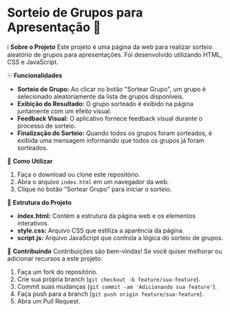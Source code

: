 # Sorteio de Grupos para Apresentação 🎲

ℹ️ **Sobre o Projeto**
Este projeto é uma página da web para realizar sorteio aleatório de grupos para apresentações. Foi desenvolvido utilizando HTML, CSS e JavaScript.

✨ **Funcionalidades**

- **Sorteio de Grupo:** Ao clicar no botão "Sortear Grupo", um grupo é selecionado aleatoriamente da lista de grupos disponíveis.
- **Exibição do Resultado:** O grupo sorteado é exibido na página juntamente com um efeito visual.
- **Feedback Visual:** O aplicativo fornece feedback visual durante o processo de sorteio.
- **Finalização do Sorteio:** Quando todos os grupos foram sorteados, é exibida uma mensagem informando que todos os grupos já foram sorteados.

🚀 **Como Utilizar**

1. Faça o download ou clone este repositório.
2. Abra o arquivo `index.html` em um navegador da web.
3. Clique no botão "Sortear Grupo" para iniciar o sorteio.

📁 **Estrutura do Projeto**

- **index.html:** Contém a estrutura da página web e os elementos interativos.
- **style.css:** Arquivo CSS que estiliza a aparência da página.
- **script.js:** Arquivo JavaScript que controla a lógica do sorteio de grupos.

🤝 **Contribuindo**
Contribuições são bem-vindas! Se você quiser melhorar ou adicionar recursos a este projeto:

1. Faça um fork do repositório.
2. Crie sua própria branch (`git checkout -b feature/sua-feature`).
3. Commit suas mudanças (`git commit -am 'Adicionando sua feature'`).
4. Faça push para a branch (`git push origin feature/sua-feature`).
5. Abra um Pull Request.
